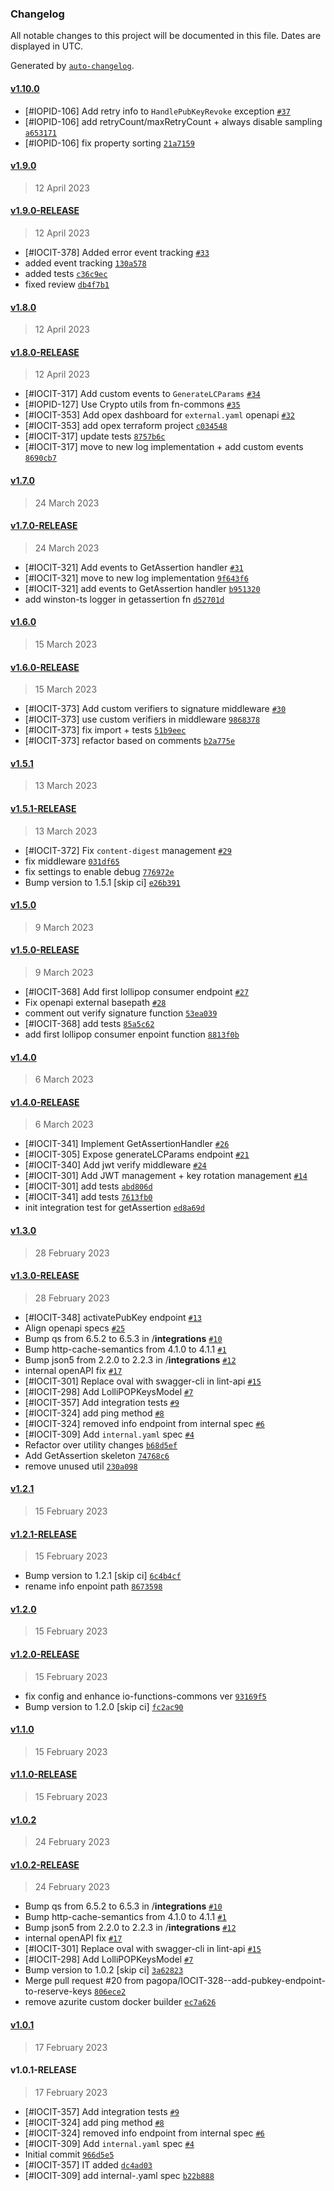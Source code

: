 ### Changelog

All notable changes to this project will be documented in this file. Dates are displayed in UTC.

Generated by [`auto-changelog`](https://github.com/CookPete/auto-changelog).

#### [v1.10.0](https://github.com/pagopa/io-functions-lollipop/compare/v1.9.0...v1.10.0)

- [#IOPID-106] Add retry info to `HandlePubKeyRevoke` exception [`#37`](https://github.com/pagopa/io-functions-lollipop/pull/37)
- [#IOPID-106] add retryCount/maxRetryCount + always disable sampling [`a653171`](https://github.com/pagopa/io-functions-lollipop/commit/a653171a3f3549150e27d41e842f4353d37c9af3)
- [#IOPID-106] fix property sorting [`21a7159`](https://github.com/pagopa/io-functions-lollipop/commit/21a71591e53b5c92d31933e725e786c329bf146d)

#### [v1.9.0](https://github.com/pagopa/io-functions-lollipop/compare/v1.9.0-RELEASE...v1.9.0)

> 12 April 2023

#### [v1.9.0-RELEASE](https://github.com/pagopa/io-functions-lollipop/compare/v1.8.0...v1.9.0-RELEASE)

> 12 April 2023

- [#IOCIT-378] Added error event tracking [`#33`](https://github.com/pagopa/io-functions-lollipop/pull/33)
- added event tracking [`130a578`](https://github.com/pagopa/io-functions-lollipop/commit/130a57805d3c8663f72ec7eb4d620249981801b7)
- added tests [`c36c9ec`](https://github.com/pagopa/io-functions-lollipop/commit/c36c9ecc4f9fb585c9caa241bd2b9e3d8481927e)
- fixed review [`db4f7b1`](https://github.com/pagopa/io-functions-lollipop/commit/db4f7b17d498f889a5bb1f574c9eb6f0f97a4bd4)

#### [v1.8.0](https://github.com/pagopa/io-functions-lollipop/compare/v1.8.0-RELEASE...v1.8.0)

> 12 April 2023

#### [v1.8.0-RELEASE](https://github.com/pagopa/io-functions-lollipop/compare/v1.7.0...v1.8.0-RELEASE)

> 12 April 2023

- [#IOCIT-317]  Add custom events to `GenerateLCParams` [`#34`](https://github.com/pagopa/io-functions-lollipop/pull/34)
- [#IOPID-127] Use Crypto utils from fn-commons [`#35`](https://github.com/pagopa/io-functions-lollipop/pull/35)
- [#IOCIT-353]  Add opex dashboard for `external.yaml` openapi [`#32`](https://github.com/pagopa/io-functions-lollipop/pull/32)
- [#IOCIT-353] add opex terraform project [`c034548`](https://github.com/pagopa/io-functions-lollipop/commit/c034548fd76d45f5146828bb0f8b615e3649a435)
- [#IOCIT-317] update tests [`8757b6c`](https://github.com/pagopa/io-functions-lollipop/commit/8757b6c012f81d66489dbf1963ccf92655ff500a)
- [#IOCIT-317] move to new log implementation + add custom events [`8690cb7`](https://github.com/pagopa/io-functions-lollipop/commit/8690cb75e39fcca890fcd585679a525d120d27f5)

#### [v1.7.0](https://github.com/pagopa/io-functions-lollipop/compare/v1.7.0-RELEASE...v1.7.0)

> 24 March 2023

#### [v1.7.0-RELEASE](https://github.com/pagopa/io-functions-lollipop/compare/v1.6.0...v1.7.0-RELEASE)

> 24 March 2023

- [#IOCIT-321] Add events to GetAssertion handler [`#31`](https://github.com/pagopa/io-functions-lollipop/pull/31)
- [#IOCIT-321] move to new log implementation [`9f643f6`](https://github.com/pagopa/io-functions-lollipop/commit/9f643f6a5205ef070195fdcf1056070e2bd05cbf)
- [#IOCIT-321] add events to GetAssertion handler [`b951320`](https://github.com/pagopa/io-functions-lollipop/commit/b95132016d25d93f3d7068172bd884180a3241de)
- add winston-ts logger  in getassertion fn [`d52701d`](https://github.com/pagopa/io-functions-lollipop/commit/d52701d8dc4395c24b816ff845bd2be12bbfc971)

#### [v1.6.0](https://github.com/pagopa/io-functions-lollipop/compare/v1.6.0-RELEASE...v1.6.0)

> 15 March 2023

#### [v1.6.0-RELEASE](https://github.com/pagopa/io-functions-lollipop/compare/v1.5.1...v1.6.0-RELEASE)

> 15 March 2023

- [#IOCIT-373]  Add custom verifiers to signature middleware [`#30`](https://github.com/pagopa/io-functions-lollipop/pull/30)
- [#IOCIT-373] use custom verifiers in middleware [`9868378`](https://github.com/pagopa/io-functions-lollipop/commit/986837824ac9cb8c0735c1dee81da8d42bee75d3)
- [#IOCIT-373] fix import + tests [`51b9eec`](https://github.com/pagopa/io-functions-lollipop/commit/51b9eecef915ef09a1dcdac770d4fae5c44a1cfb)
- [#IOCIT-373] refactor based on comments [`b2a775e`](https://github.com/pagopa/io-functions-lollipop/commit/b2a775e13e7b0043b632e9ac979d2e16d58a6145)

#### [v1.5.1](https://github.com/pagopa/io-functions-lollipop/compare/v1.5.1-RELEASE...v1.5.1)

> 13 March 2023

#### [v1.5.1-RELEASE](https://github.com/pagopa/io-functions-lollipop/compare/v1.5.0...v1.5.1-RELEASE)

> 13 March 2023

- [#IOCIT-372] Fix `content-digest` management [`#29`](https://github.com/pagopa/io-functions-lollipop/pull/29)
- fix middleware [`031df65`](https://github.com/pagopa/io-functions-lollipop/commit/031df65020af069127dfd3c38cddadb8448d5dfe)
- fix settings to enable debug [`776972e`](https://github.com/pagopa/io-functions-lollipop/commit/776972ef0ab2d72d331c4f8f91ba0774eab8fc88)
- Bump version to 1.5.1 [skip ci] [`e26b391`](https://github.com/pagopa/io-functions-lollipop/commit/e26b391fc15aa6b9e2dc3f8cd08e6bc517fcdf89)

#### [v1.5.0](https://github.com/pagopa/io-functions-lollipop/compare/v1.5.0-RELEASE...v1.5.0)

> 9 March 2023

#### [v1.5.0-RELEASE](https://github.com/pagopa/io-functions-lollipop/compare/v1.4.0...v1.5.0-RELEASE)

> 9 March 2023

- [#IOCIT-368] Add first lollipop consumer endpoint [`#27`](https://github.com/pagopa/io-functions-lollipop/pull/27)
- Fix openapi external basepath [`#28`](https://github.com/pagopa/io-functions-lollipop/pull/28)
- comment out verify signature function [`53ea039`](https://github.com/pagopa/io-functions-lollipop/commit/53ea039bbfd6508046dca7a5f06c102a322db932)
- [#IOCIT-368] add tests [`85a5c62`](https://github.com/pagopa/io-functions-lollipop/commit/85a5c62bdf2d0c26a7c7650724abcd3ff90f79a0)
- add first lollipop consumer enpoint function [`8813f0b`](https://github.com/pagopa/io-functions-lollipop/commit/8813f0b9c07ca9423483c2d489b6e08aaf1268fd)

#### [v1.4.0](https://github.com/pagopa/io-functions-lollipop/compare/v1.4.0-RELEASE...v1.4.0)

> 6 March 2023

#### [v1.4.0-RELEASE](https://github.com/pagopa/io-functions-lollipop/compare/v1.3.0...v1.4.0-RELEASE)

> 6 March 2023

- [#IOCIT-341] Implement GetAssertionHandler [`#26`](https://github.com/pagopa/io-functions-lollipop/pull/26)
- [#IOCIT-305] Expose generateLCParams endpoint [`#21`](https://github.com/pagopa/io-functions-lollipop/pull/21)
- [#IOCIT-340] Add jwt verify middleware [`#24`](https://github.com/pagopa/io-functions-lollipop/pull/24)
- [#IOCIT-301]  Add JWT management + key rotation management [`#14`](https://github.com/pagopa/io-functions-lollipop/pull/14)
- [#IOCIT-301] add tests [`abd806d`](https://github.com/pagopa/io-functions-lollipop/commit/abd806da37502cc4f01209329a46414f7e6e1443)
- [#IOCIT-341] add tests [`7613fb0`](https://github.com/pagopa/io-functions-lollipop/commit/7613fb0b3e96f3b92bd6ce55814a51050d845a87)
- init integration test for getAssertion [`ed8a69d`](https://github.com/pagopa/io-functions-lollipop/commit/ed8a69d5822d0eb897bd3c616d85892cb4e34909)

#### [v1.3.0](https://github.com/pagopa/io-functions-lollipop/compare/v1.3.0-RELEASE...v1.3.0)

> 28 February 2023

#### [v1.3.0-RELEASE](https://github.com/pagopa/io-functions-lollipop/compare/v1.2.1...v1.3.0-RELEASE)

> 28 February 2023

- [#IOCIT-348] activatePubKey endpoint [`#13`](https://github.com/pagopa/io-functions-lollipop/pull/13)
- Align openapi specs [`#25`](https://github.com/pagopa/io-functions-lollipop/pull/25)
- Bump qs from 6.5.2 to 6.5.3 in /__integrations__ [`#10`](https://github.com/pagopa/io-functions-lollipop/pull/10)
- Bump http-cache-semantics from 4.1.0 to 4.1.1 [`#1`](https://github.com/pagopa/io-functions-lollipop/pull/1)
- Bump json5 from 2.2.0 to 2.2.3 in /__integrations__ [`#12`](https://github.com/pagopa/io-functions-lollipop/pull/12)
- internal openAPI fix [`#17`](https://github.com/pagopa/io-functions-lollipop/pull/17)
- [#IOCIT-301] Replace oval with swagger-cli in lint-api [`#15`](https://github.com/pagopa/io-functions-lollipop/pull/15)
- [#IOCIT-298] Add LolliPOPKeysModel [`#7`](https://github.com/pagopa/io-functions-lollipop/pull/7)
- [#IOCIT-357]  Add integration tests [`#9`](https://github.com/pagopa/io-functions-lollipop/pull/9)
- [#IOCIT-324]  add ping method [`#8`](https://github.com/pagopa/io-functions-lollipop/pull/8)
- [#IOCIT-324] removed info endpoint from internal spec [`#6`](https://github.com/pagopa/io-functions-lollipop/pull/6)
- [#IOCIT-309] Add `internal.yaml` spec [`#4`](https://github.com/pagopa/io-functions-lollipop/pull/4)
- Refactor over utility changes [`b68d5ef`](https://github.com/pagopa/io-functions-lollipop/commit/b68d5ef205e046eac0b8ae5e7125f2a7f5020c20)
- Add GetAssertion skeleton [`74768c6`](https://github.com/pagopa/io-functions-lollipop/commit/74768c62303fb938bba2631fd436a6abc52be6ae)
- remove unused util [`230a098`](https://github.com/pagopa/io-functions-lollipop/commit/230a098db0de40a9c0d37b9ebef847c8fab65049)

#### [v1.2.1](https://github.com/pagopa/io-functions-lollipop/compare/v1.2.1-RELEASE...v1.2.1)

> 15 February 2023

#### [v1.2.1-RELEASE](https://github.com/pagopa/io-functions-lollipop/compare/v1.2.0...v1.2.1-RELEASE)

> 15 February 2023

- Bump version to 1.2.1 [skip ci] [`6c4b4cf`](https://github.com/pagopa/io-functions-lollipop/commit/6c4b4cfb3385778233f063052ac188458442680c)
- rename info enpoint path [`8673598`](https://github.com/pagopa/io-functions-lollipop/commit/867359858cf49b1d39a88f98e06dac7d3ba8be02)

#### [v1.2.0](https://github.com/pagopa/io-functions-lollipop/compare/v1.2.0-RELEASE...v1.2.0)

> 15 February 2023

#### [v1.2.0-RELEASE](https://github.com/pagopa/io-functions-lollipop/compare/v1.1.0...v1.2.0-RELEASE)

> 15 February 2023

- fix config and enhance io-functions-commons ver [`93169f5`](https://github.com/pagopa/io-functions-lollipop/commit/93169f54f40790a9eba78731ab505931ad41eacc)
- Bump version to 1.2.0 [skip ci] [`fc2ac90`](https://github.com/pagopa/io-functions-lollipop/commit/fc2ac90d9a562a12c79225d565c1e50ab4356147)

#### [v1.1.0](https://github.com/pagopa/io-functions-lollipop/compare/v1.1.0-RELEASE...v1.1.0)

> 15 February 2023

#### [v1.1.0-RELEASE](https://github.com/pagopa/io-functions-lollipop/compare/v1.0.2...v1.1.0-RELEASE)

> 15 February 2023

#### [v1.0.2](https://github.com/pagopa/io-functions-lollipop/compare/v1.0.2-RELEASE...v1.0.2)

> 24 February 2023

#### [v1.0.2-RELEASE](https://github.com/pagopa/io-functions-lollipop/compare/v1.0.1...v1.0.2-RELEASE)

> 24 February 2023

- Bump qs from 6.5.2 to 6.5.3 in /__integrations__ [`#10`](https://github.com/pagopa/io-functions-lollipop/pull/10)
- Bump http-cache-semantics from 4.1.0 to 4.1.1 [`#1`](https://github.com/pagopa/io-functions-lollipop/pull/1)
- Bump json5 from 2.2.0 to 2.2.3 in /__integrations__ [`#12`](https://github.com/pagopa/io-functions-lollipop/pull/12)
- internal openAPI fix [`#17`](https://github.com/pagopa/io-functions-lollipop/pull/17)
- [#IOCIT-301] Replace oval with swagger-cli in lint-api [`#15`](https://github.com/pagopa/io-functions-lollipop/pull/15)
- [#IOCIT-298] Add LolliPOPKeysModel [`#7`](https://github.com/pagopa/io-functions-lollipop/pull/7)
- Bump version to 1.0.2 [skip ci] [`3a62823`](https://github.com/pagopa/io-functions-lollipop/commit/3a62823570425a14163d132ac61d1a2d45f36c0b)
- Merge pull request #20 from pagopa/IOCIT-328--add-pubkey-endpoint-to-reserve-keys [`806ece2`](https://github.com/pagopa/io-functions-lollipop/commit/806ece2cdf5b8db1da4cc91f7097d8c5cc5729e0)
- remove azurite custom docker builder [`ec7a626`](https://github.com/pagopa/io-functions-lollipop/commit/ec7a62697dd2a03e2ea2f0574033a853be811b30)

#### [v1.0.1](https://github.com/pagopa/io-functions-lollipop/compare/v1.0.1-RELEASE...v1.0.1)

> 17 February 2023

#### v1.0.1-RELEASE

> 17 February 2023

- [#IOCIT-357]  Add integration tests [`#9`](https://github.com/pagopa/io-functions-lollipop/pull/9)
- [#IOCIT-324]  add ping method [`#8`](https://github.com/pagopa/io-functions-lollipop/pull/8)
- [#IOCIT-324] removed info endpoint from internal spec [`#6`](https://github.com/pagopa/io-functions-lollipop/pull/6)
- [#IOCIT-309] Add `internal.yaml` spec [`#4`](https://github.com/pagopa/io-functions-lollipop/pull/4)
- Initial commit [`966d5e5`](https://github.com/pagopa/io-functions-lollipop/commit/966d5e54edb3db84e4f2a5bf01abaaffb82a5475)
- [#IOCIT-357] IT added [`dc4ad03`](https://github.com/pagopa/io-functions-lollipop/commit/dc4ad0373b6613725ac3861e0fd66291f1ebe6f5)
- [#IOCIT-309] add internal-.yaml spec [`b22b888`](https://github.com/pagopa/io-functions-lollipop/commit/b22b8886fa338920f9db574d82f3c10a3eedc54d)
